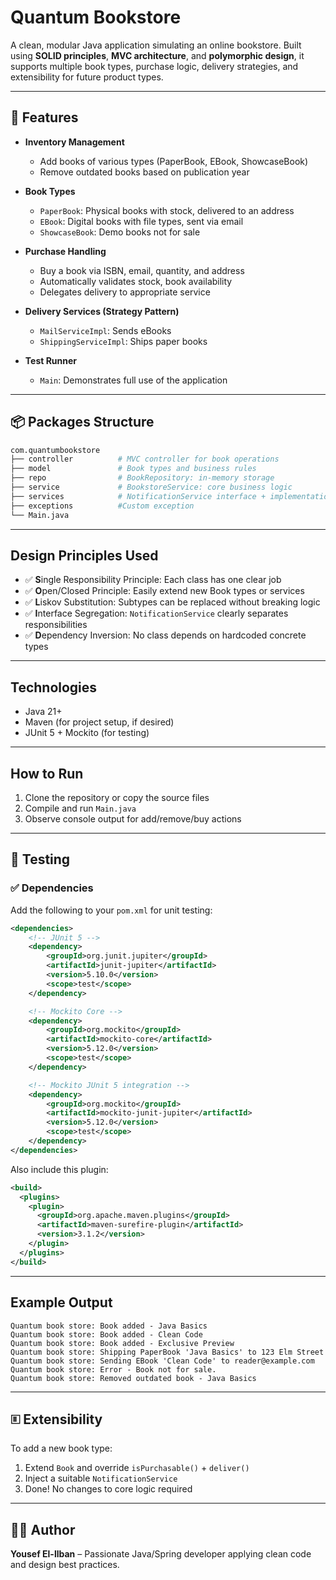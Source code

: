 #  Quantum Bookstore

A clean, modular Java application simulating an online bookstore. Built using **SOLID principles**, **MVC architecture**, and **polymorphic design**, it supports multiple book types, purchase logic, delivery strategies, and extensibility for future product types.

---

## 🚀 Features

- **Inventory Management**
  - Add books of various types (PaperBook, EBook, ShowcaseBook)
  - Remove outdated books based on publication year

- **Book Types**
  - `PaperBook`: Physical books with stock, delivered to an address
  - `EBook`: Digital books with file types, sent via email
  - `ShowcaseBook`: Demo books not for sale

- **Purchase Handling**
  - Buy a book via ISBN, email, quantity, and address
  - Automatically validates stock, book availability
  - Delegates delivery to appropriate service

- **Delivery Services (Strategy Pattern)**
  - `MailServiceImpl`: Sends eBooks
  - `ShippingServiceImpl`: Ships paper books

- **Test Runner**
  - `Main`: Demonstrates full use of the application

---

## 📦 Packages Structure

```bash
com.quantumbookstore
├── controller          # MVC controller for book operations
├── model               # Book types and business rules
├── repo                # BookRepository: in-memory storage
├── service             # BookstoreService: core business logic
├── services            # NotificationService interface + implementations
├── exceptions          #Custom exception 
└── Main.java
```

---

##  Design Principles Used

- ✅ **S**ingle Responsibility Principle: Each class has one clear job
- ✅ **O**pen/Closed Principle: Easily extend new Book types or services
- ✅ **L**iskov Substitution: Subtypes can be replaced without breaking logic
- ✅ **I**nterface Segregation: `NotificationService` clearly separates responsibilities
- ✅ **D**ependency Inversion: No class depends on hardcoded concrete types

---

##  Technologies

- Java 21+
- Maven (for project setup, if desired)
- JUnit 5 + Mockito (for testing)

---

##  How to Run

1. Clone the repository or copy the source files
2. Compile and run `Main.java`
3. Observe console output for add/remove/buy actions

---

## 🔧 Testing

### ✅ Dependencies
Add the following to your `pom.xml` for unit testing:

```xml
<dependencies>
    <!-- JUnit 5 -->
    <dependency>
        <groupId>org.junit.jupiter</groupId>
        <artifactId>junit-jupiter</artifactId>
        <version>5.10.0</version>
        <scope>test</scope>
    </dependency>

    <!-- Mockito Core -->
    <dependency>
        <groupId>org.mockito</groupId>
        <artifactId>mockito-core</artifactId>
        <version>5.12.0</version>
        <scope>test</scope>
    </dependency>

    <!-- Mockito JUnit 5 integration -->
    <dependency>
        <groupId>org.mockito</groupId>
        <artifactId>mockito-junit-jupiter</artifactId>
        <version>5.12.0</version>
        <scope>test</scope>
    </dependency>
</dependencies>
```

Also include this plugin:

```xml
<build>
  <plugins>
    <plugin>
      <groupId>org.apache.maven.plugins</groupId>
      <artifactId>maven-surefire-plugin</artifactId>
      <version>3.1.2</version>
    </plugin>
  </plugins>
</build>
```

---

##  Example Output

```
Quantum book store: Book added - Java Basics
Quantum book store: Book added - Clean Code
Quantum book store: Book added - Exclusive Preview
Quantum book store: Shipping PaperBook 'Java Basics' to 123 Elm Street
Quantum book store: Sending EBook 'Clean Code' to reader@example.com
Quantum book store: Error - Book not for sale.
Quantum book store: Removed outdated book - Java Basics
```

---

## 🗉️ Extensibility

To add a new book type:
1. Extend `Book` and override `isPurchasable()` + `deliver()`
2. Inject a suitable `NotificationService`
3. Done! No changes to core logic required

---

## 👨‍💼 Author
**Yousef El-llban** – Passionate Java/Spring developer applying clean code and design best practices.

